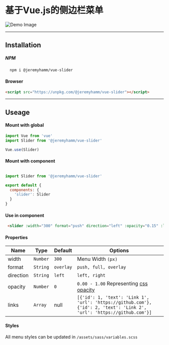# 基于Vue.js的侧边栏菜单
![Demo Image](https://jeremyhamm.github.io/vue-slider/demo/demo.gif)

***

## Installation

##### NPM
```
  npm i @jeremyhamm/vue-slider
```

#### Browser
```html
<script src="https://unpkg.com/@jeremyhamm/vue-slider"></script>
```

***

## Useage

#### Mount with global
 ```javascript
import Vue from 'vue'
import Slider from '@jeremyhamm/vue-slider'

Vue.use(Slider)
```

#### Mount with component
```javascript

import Slider from '@jeremyhamm/vue-slider'

export default {
  components: {
    'slider': Slider
  }
}
```

#### Use in component
```html
 <slider :width="300" format="push" direction="left" :opacity="0.15" :links="[{'id': 1, 'text': 'Link 1', 'url': 'https://github.com'}, {'id': 2, 'text': 'Link 2', 'url': 'https://github.com'}]"></slider>
```

#### Properties
| Name      | Type     | Default   | Options                |
| ---       |---       | ---       | ---                    |
| width     | `Number` | `300`     | Menu Width `(px)`      |
| format    | `String` | `overlay` | `push, full, overlay`  |
| direction | `String` | `left`    | `left, right`          |
| opacity   | `Number` | `0`       | `0.00 - 1.00` Representing [css opacity](https://developer.mozilla.org/en-US/docs/Web/CSS/opacity)        |
| links     | `Array`  | null      | `[{'id': 1, 'text': 'Link 1', 'url': 'https://github.com'}, {'id': 2, 'text': 'Link 2', 'url': 'https://github.com'}]` |

#### Styles
All menu styles can be updated in `/assets/sass/variables.scss`
